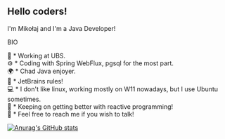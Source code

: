 ## Hello coders!
I'm Mikołaj and I'm a Java Developer!  

BIO  

🏢  * Working at UBS.  
⚙️  * Coding with Spring WebFlux, pgsql for the most part.  
🌍  * Chad Java enjoyer.  
📝  * JetBrains rules!  
💻  * I don't like linux, working mostly on W11 nowadays, but I use Ubuntu sometimes.  
🌱  * Keeping on getting better with reactive programming!  
💬  * Feel free to reach me if you wish to talk!  

[![Anurag's GitHub stats](https://github-readme-stats.vercel.app/api?username=nicklastrange&theme=tokyonight)](https://github.com/anuraghazra/github-readme-stats)
